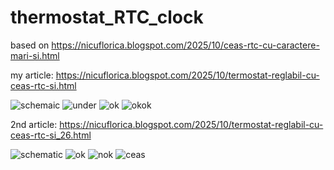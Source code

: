 # thermostat_RTC_clock
based on https://nicuflorica.blogspot.com/2025/10/ceas-rtc-cu-caractere-mari-si.html

my article: https://nicuflorica.blogspot.com/2025/10/termostat-reglabil-cu-ceas-rtc-si.html

![schemaic](https://blogger.googleusercontent.com/img/b/R29vZ2xl/AVvXsEj20oZXZxe2jMQL7utUvsV-P6-8RotMJAuixqfAkaaWes6Mx-gUUMYfZkMuSkqiUCvicMx1-yM_Ok8QQSD_CASvhQRAFK65UOyG-YYBmUxkXi2JSHD0Z3jd_2ypzh2S-lITE8m9wMuCYXPMcmG_esI3EYvKI2wWYGWyIDMaddKPilE1-uVk2mlVemhP9V_a/w400-h144/Thertmostat_RTC_clock_18B20_i2cLCD2004_encoder_sch.png)
![under](https://blogger.googleusercontent.com/img/b/R29vZ2xl/AVvXsEhk8gE-BsOIlxI3LbS_wG9HvLZg-HDGkG8Wg7QWP0PtA5knAbspjjk0BZuukQfoGbqADA3YEnY727Oow13ftOIFL_PJINOTJYMIgftfaVhPl_CoH-BWrOm3_3VbGrxBnJIh6v2wh1EJXpBl5XGj1Bo1qcPFiLgDW-dGVhVWvzhwBcdesCCzMQUV0pAOP9aR/w93-h200/termostat_04.heic)
![ok](https://blogger.googleusercontent.com/img/b/R29vZ2xl/AVvXsEj-wkP4QfOheNll216kRgygCQ9MI0LPDhR7SOHvW-VHkaqnrikHykwJb9ujsQbGw_L6MzP4NmrBSdF170xYqx82FIsPtCXkYEklOfewi7XMSrnU_E-QGhdft-MnXU6CZES6rbUzFZtA3Z8yJAuknVYgnXOsWuRFqi7bAmwaG-P-FWN3VEC1XWBfDVorR2OG/w93-h200/termostat_02.heic)
![okok](https://blogger.googleusercontent.com/img/b/R29vZ2xl/AVvXsEhFJWEPwKLBt5XTRZpLMSw56cwrICNMpUURLqNE3DbP4NLFpGejMWcezXLvKHDHd8CsgyMzIGyOAlwBgkFsRGFQeoM534sl3sdIU-ynJHs1trUJcILbSjWvBKs_luYieGbETtk2j_QHVTsU80zf66INsWXIeLcZnEssfm1jxj7cWNe1LKM_k5fTK_QU3_6b/w93-h200/termostat_05.heic)

2nd article: https://nicuflorica.blogspot.com/2025/10/termostat-reglabil-cu-ceas-rtc-si_26.html

![schematic](https://blogger.googleusercontent.com/img/b/R29vZ2xl/AVvXsEh-YOfIGA6pg3i2s3EoYGSTk5AgzKIz1kFMcNrDN8wGI5RmrCNkPCE9FE4Qyh6QqroH4u-S6NL4btwD7S0X5kbmYzsqEyYtLsl4NRgHBI3bdsrj2Fz-HfZd-4KMVpEXFsXV8toKM9qSNnpG3Gd09djM7-26vw8iOjtWjwzV9y0_JuDgYSZnBaTYOBfvbmiz/w400-h144/Thermostat_RTC_clock_SHT31_i2cLCD2004_encoder_sch.png)
![ok](https://blogger.googleusercontent.com/img/b/R29vZ2xl/AVvXsEj3Uy8D6MnMZqpGPF3QKDAQUPzLfOMBJyoHuiAadS2IQQf6aDtqcY5ykIBxsHuCD66nr-eWOUn2jvYfluqv-rQczH5qC6vi3T9lYnG5xA8zdD6rDXmmwd7B_QNW1N9C1fNlpSBaXsAngsa_XO16ssj7mYYD4vIt3HuEGLrEMUZ7Ehde8X4002w4i6lNPxbC/w93-h200/termometru1.heic)
![nok](https://blogger.googleusercontent.com/img/b/R29vZ2xl/AVvXsEjKoemlwwqyve-_6ZFzz2U9gMQD2ySDkENBPcmECWSa8j2kdPDyWB1CeWeMNGuKOWXxf3Kr9NUfkzZQAwmV_5ISyZj1RANeNswIx1vgCZLYcheXVer77WsuZLBczm01t6uZWV1vccSpK_BUr9WW9BJF3pef2HKmDJLbu8o9qnenUSq2EJfcGizcK6m8b-_3/w93-h200/termometru2.heic)
![ceas](https://blogger.googleusercontent.com/img/b/R29vZ2xl/AVvXsEiBMySXxmCuaGtwL8e1DIaVRsDQaVfHEt9Zh39vBDPhhNscQD9HC__IeLQi0nCUWEMtxKggt-ZEcMy4Z0oGGx9RF7hY_veK9iCfEY351I8fzQIfhm0J9dRyuk2aBD1MKCy3F0w3UM_iPop5sJhgu8oYkBP2Y7SD8onW3_r8DB0xOwb7jaM16H52fLY1GzZg/w93-h200/ceas.heic)
